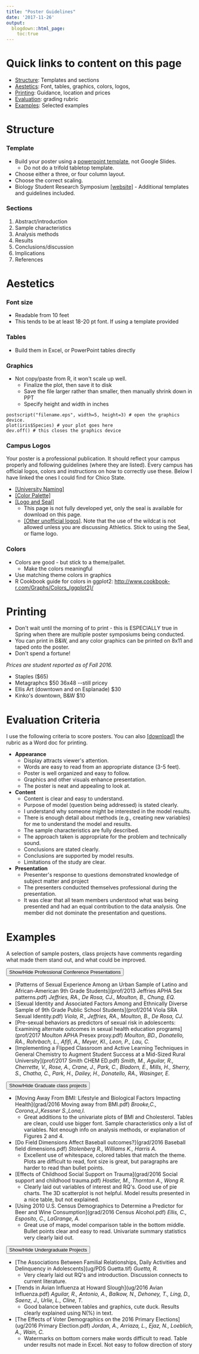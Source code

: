 ```yaml
---
title: "Poster Guidelines"
date: '2017-11-26'
output:
  blogdown::html_page:
    toc:true
---
```


# Quick links to content on this page
* [Structure](#structure): Templates and sections
* [Aestetics](#aestetics): Font, tables, graphics, colors, logos, 
* [Printing](#printing): Guidance, location and prices
* [Evaluation](#evaluation-criteria): grading rubric
* [Examples](#examples): Selected examples

# Structure

### Template
* Build your poster using a [powerpoint template](http://www.posterpresentations.com/html/free_poster_templates.html), not Google Slides. 
    - Do not do a trifold tabletop template. 
* Choose either a three, or four column layout. 
* Choose the correct scaling. 
* Biology Student Research Symposium [[website]](https://www.csuchico.edu/biol/research/student_research_symp.shtml) - Additional templates and guidelines included.



### Sections
1. Abstract/introduction
2. Sample characteristics
3. Analysis methods
4. Results
5. Conclusions/discussion
6. Implications
7. References


# Aestetics

### Font size
* Readable from 10 feet
* This tends to be at least 18-20 pt font. If using a template provided

### Tables
* Build them in Excel, or PowerPoint tables directly


### Graphics
* Not copy/paste from R, it won't scale up well. 
    - Finalize the plot, then save it to disk
    - Save the file larger rather than smaller, then manually shrink down in PPT
    - Specify height and width in inches
    
```
postscript("filename.eps", width=5, height=3) # open the graphics device.
plot(iris$Species) # your plot goes here
dev.off() # this closes the graphics device
```

### Campus Logos
Your poster is a professional publication. It should reflect your campus properly and following guidelines (where they are listed). Every campus has official logos, colors and instructions on how to correctly use these. Below I have linked the ones I could find for Chico State. 

* [[University Naming]](https://www.csuchico.edu/style-guide/visual/naming.shtml)
* [[Color Palette]](https://www.csuchico.edu/style-guide/visual/colors.shtml)
* [[Logo and Seal]](http://www.csuchico.edu/pub/graphic-standards/index.shtml)
    - This page is not fully developed yet, only the seal is available for download on this page. 
    - [[Other unofficial logos]](http://ancul.us/chico-state-logo/). Note that the use of the wildcat is not allowed unless you are discussing Athletics. Stick to using the Seal, or flame logo. 




### Colors
* Colors are good - but stick to a theme/pallet. 
    - Make the colors meaningful
* Use matching theme colors in graphics
* R Cookbook guide for colors in ggplot2: http://www.cookbook-r.com/Graphs/Colors_(ggplot2)/ 



# Printing
* Don't wait until the morning of to print - this is ESPECIALLY true in Spring when there are multiple poster symposiums being conducted. 
* You can print in B&W, and any color graphics can be printed on 8x11 and taped onto the poster. 
* Don't spend a fortune!

_Prices are student reported as of Fall 2016._

* Staples ($65)
* Metagraphcs $50 36x48 --still pricey
* Ellis Art (downtown and on Esplanade) $30
* Kinko's downtown, B&W $10


# Evaluation Criteria
I use the following criteria to score posters. You can also [[download]](poster_rubric.docx) the rubric as a Word doc for printing. 

* **Appearance**
    - Display attracts viewer's attention.
    - Words are easy to read from an appropriate distance (3-5 feet).
    - Poster is well organized and easy to follow.
    - Graphics and other visuals enhance presentation.
    - The poster is neat and appealing to look at.
* **Content**
    - Content is clear and easy to understand.
    - Purpose of model (question being addressed) is stated clearly.
    - I understand why someone might be interested in the model results.
    - There is enough detail about methods (e.g., creating new variables) for me to understand the model and results.
    - The sample characteristics are fully described.
    - The approach taken is appropriate for the problem and technically sound.
    - Conclusions are stated clearly.
    - Conclusions are supported by model results.
    - Limitations of the study are clear. 
* **Presentation** 
    - Presenter's response to questions demonstrated knowledge of subject matter and project
    - The presenters conducted themselves professional during the presentation.
    - It was clear that all team members understood what was being presented and had an equal contribution to the data analysis. One member did not dominate the presentation and questions.
    
    


# Examples
A selection of sample posters, class projects have comments regarding what made them stand out, and what could be improved. 

<button data-toggle="collapse" data-target="#plot">Show/Hide Professional Conference Presentations</button>
<div id="plot" class="collapse">

* [Patterns of Sexual Experience Among an Urban Sample of Latino and African-American 9th Grade Students](prof/2013 Jeffries APHA Sex patterns.pdf) _Jeffries, RA., De Rosa, CJ., Moulton, B., Chung, EQ._
* [Sexual Identity and Associated Factors Among and Ethnically Diverse Sample of 9th Grade Public School Students](prof/2014 Viola SRA Sexual Identity.pdf) _Viola, R., Jeffries, RA., Moulton, B., De Rosa, CJ._
* [Pre-sexual behaviors as predictors of sexual risk in adolescents: Examining alternate outcomes in sexual health education programs](prof/2017 Moulton APHA Presex proxy.pdf) _Moulton, BD., Donatello, RA., Rohrbach, L., Afifi, A., Meyer, KI., Leon, P., Lau, C._
* [Implementing a Flipped Classroom and Active Learning Techniques in General Chemistry to Augment Student Success at a Mid-Sized Rural University](prof/2017 Smith CHEM ED.pdf) _Smith, M., Aguilar, R., Cherrette, V., Rose, A., Crane, J., Park, C., Bladorn, E., Mills, H., Sherry, S., Chatha, C., Park, H., Dailey, H., Donatello, RA., Wasinger, E._

</div>



<button data-toggle="collapse" data-target="#grad">Show/Hide Graduate class projects</button>
<div id="grad" class="collapse">

* [Moving Away From BMI: Lifestyle and Biological Factors Impacting Health](grad/2016 Moving away from BMI.pdf) _Brooke,C., Corona,J.,Kessner S.,Lona,I._
    - Great additions to the univariate plots of BMI and Cholesterol. Tables are clean, could use bigger font. Sample characteristics only a list of variables. Not enough info on analysis methods, or explanation of Figures 2 and 4.
* [Do Field Dimensions Affect Baseball outcomes?](grad/2016 Baseball field dimensions.pdf) _Stolenberg R., Williams K., Harris A._
    - Excellent use of whitespace, colored tables that match the theme. Plots are difficult to read, font size is great, but paragraphs are harder to read than bullet points. 
* [Effects of Childhood Social Support on Trauma](grad/2016 Social support and childhood trauma.pdf) _Hostler, M., Thornton A., Wong R._
    - Clearly laid out variables of interest and RQ's. Good use of pie charts. The 3D scatterplot is not helpful. Model results presented in a nice table, but not explained. 
* [Using 2010 U.S. Census Demographics to Determine a Predictor for Beer and Wine Consumption](grad/2016 Census Alcohol.pdf) _Ellis, C., Esposito, C., LaGrange, A._
    - Great use of maps, model comparison table in the bottom middle. Bullet points clear and easy to read. Univariate summary statistics very clearly laid out. 

</div>


<button data-toggle="collapse" data-target="#ug">Show/Hide Undergraduate Projects</button>
<div id="ug" class="collapse">

* [The Associations Between Familial Relationships, Daily Activities and Delinquency in Adolescents](ug/PDS Guetta.tif) _Guetta, R._
    - Very clearly laid out RQ's and introduction. Discussion connects to current literature. 
* [Trends in Avian Influenza at Howard Slough](ug/2016 Avian Influenza.pdf) _Aguilar, R., Antonio, A., Balkow, N., Dehoney, T., Ling, D., Saenz, J., Urlie, L., Cline, T._
    - Good balance between tables and graphics, cute duck. Results clearly explained using N(%) in text.
* [The Effects of Voter Demographics on the 2016 Primary Elections](ug/2016 Primary Election.pdf) _Jordan, A., Arriaza, L., Ejaz, N., Loeblich, A., Wain, C._ 
    - Watermarks on bottom corners make words difficult to read. Table under results not made in Excel. Not easy to follow direction of story 

</div>





